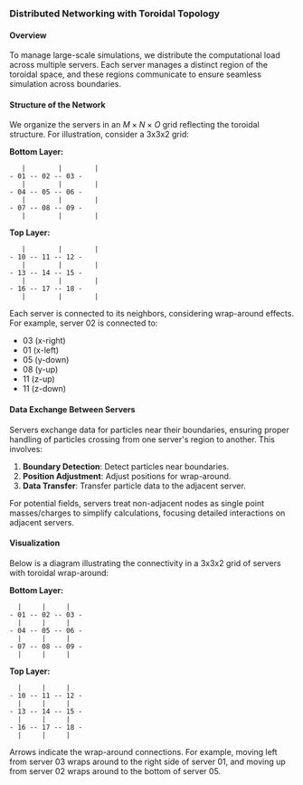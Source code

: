 ### Distributed Networking with Toroidal Topology

#### Overview
To manage large-scale simulations, we distribute the computational load across multiple servers. Each server manages a distinct region of the toroidal space, and these regions communicate to ensure seamless simulation across boundaries.

#### Structure of the Network
We organize the servers in an $M \times N \times O$ grid reflecting the toroidal structure. For illustration, consider a 3x3x2 grid:

**Bottom Layer:**

```
   |        |        |
- 01 -- 02 -- 03 -
   |        |        |
- 04 -- 05 -- 06 -
   |        |        |
- 07 -- 08 -- 09 -
   |        |        |
```

**Top Layer:**

```
   |        |        |
- 10 -- 11 -- 12 -
   |        |        |
- 13 -- 14 -- 15 -
   |        |        |
- 16 -- 17 -- 18 -
   |        |        |
```

Each server is connected to its neighbors, considering wrap-around effects. For example, server 02 is connected to:
- 03 (x-right)
- 01 (x-left)
- 05 (y-down)
- 08 (y-up)
- 11 (z-up)
- 11 (z-down)

#### Data Exchange Between Servers
Servers exchange data for particles near their boundaries, ensuring proper handling of particles crossing from one server's region to another. This involves:
1. **Boundary Detection**: Detect particles near boundaries.
2. **Position Adjustment**: Adjust positions for wrap-around.
3. **Data Transfer**: Transfer particle data to the adjacent server.

For potential fields, servers treat non-adjacent nodes as single point masses/charges to simplify calculations, focusing detailed interactions on adjacent servers.

#### Visualization
Below is a diagram illustrating the connectivity in a 3x3x2 grid of servers with toroidal wrap-around:

**Bottom Layer:**

```
  |     |     |
- 01 -- 02 -- 03 -
  |     |     |
- 04 -- 05 -- 06 -
  |     |     |
- 07 -- 08 -- 09 -
  |     |     |
```

**Top Layer:**

```
  |     |     |
- 10 -- 11 -- 12 -
  |     |     |
- 13 -- 14 -- 15 -
  |     |     |
- 16 -- 17 -- 18 -
  |     |     |
```

Arrows indicate the wrap-around connections. For example, moving left from server 03 wraps around to the right side of server 01, and moving up from server 02 wraps around to the bottom of server 05.

